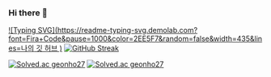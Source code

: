### Hi there 👋

<!--
**geonho27/geonho27** is a ✨ _special_ ✨ repository because its `README.md` (this file) appears on your GitHub profile.

Here are some ideas to get you started:

- 🔭 I’m currently working on ...
- 🌱 I’m currently learning ...
- 👯 I’m looking to collaborate on ...
- 🤔 I’m looking for help with ...
- 💬 Ask me about ...
- 📫 How to reach me: ...
- 😄 Pronouns: ...
- ⚡ Fun fact: ...
-->
[![Typing SVG](https://readme-typing-svg.demolab.com?font=Fira+Code&pause=1000&color=2EE5F7&random=false&width=435&lines=나의 깃 허브 )](https://git.io/typing-svg)
[![GitHub Streak](https://streak-stats.demolab.com?user=geonho27)](https://git.io/streak-stats)

[![Solved.ac
geonho27](http://mazassumnida.wtf/api/generate_badge?boj={handle})](https://solved.ac/{handle})
[![Solved.ac
geonho27](http://mazassumnida.wtf/api/v2/generate_badge?boj={handle})](https://solved.ac/{handle})
